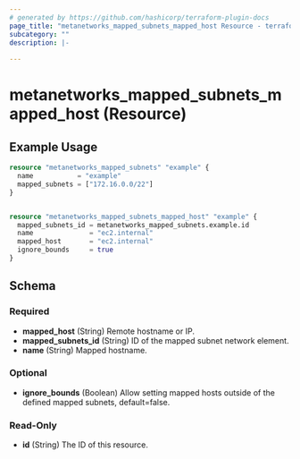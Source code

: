 ```yaml
---
# generated by https://github.com/hashicorp/terraform-plugin-docs
page_title: "metanetworks_mapped_subnets_mapped_host Resource - terraform-provider-metanetworks"
subcategory: ""
description: |-
  
---
```


# metanetworks_mapped_subnets_mapped_host (Resource)



## Example Usage

```terraform
resource "metanetworks_mapped_subnets" "example" {
  name           = "example"
  mapped_subnets = ["172.16.0.0/22"]
}


resource "metanetworks_mapped_subnets_mapped_host" "example" {
  mapped_subnets_id = metanetworks_mapped_subnets.example.id
  name              = "ec2.internal"
  mapped_host       = "ec2.internal"
  ignore_bounds     = true
}
```

<!-- schema generated by tfplugindocs -->
## Schema

### Required

- **mapped_host** (String) Remote hostname or IP.
- **mapped_subnets_id** (String) ID of the mapped subnet network element.
- **name** (String) Mapped hostname.

### Optional

- **ignore_bounds** (Boolean) Allow setting mapped hosts outside of the defined mapped subnets, default=false.

### Read-Only

- **id** (String) The ID of this resource.


